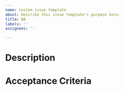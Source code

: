 ```yaml
---
name: Custom issue template
about: Describe this issue template's purpose here.
title: NA
labels: ''
assignees: ''

---
```


# Description

# Acceptance Criteria
